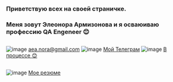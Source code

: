 ### Приветствую всех на своей страничке. 
### Меня зовут Элеонора Армизонова и я осваюиваю профессию QA Engeneer :blush:
##
![image](https://github.com/user-attachments/assets/1aada64d-14ab-4613-ba15-ea4407833314) aea.nora@gmail.com   ![image](https://github.com/user-attachments/assets/2cdfda4a-9ddf-46ee-b776-f5f38be41d75) [Мой Телеграм](https://t.me/ArmNora)
![image](https://github.com/user-attachments/assets/20c9725d-bd4b-4500-aa1d-4cdf32591e32) [В процессе :blush:](www.linkedin.com/in/элеонора-армизонова-825263326)
##

![image](https://github.com/user-attachments/assets/be77d2c2-fff8-45db-bbc9-4a505d648b38) [Мое резюме](https://drive.google.com/file/d/1QFBIOQwuXc1-678uDVy1E800MMIz66Pb/view?usp=sharing)
